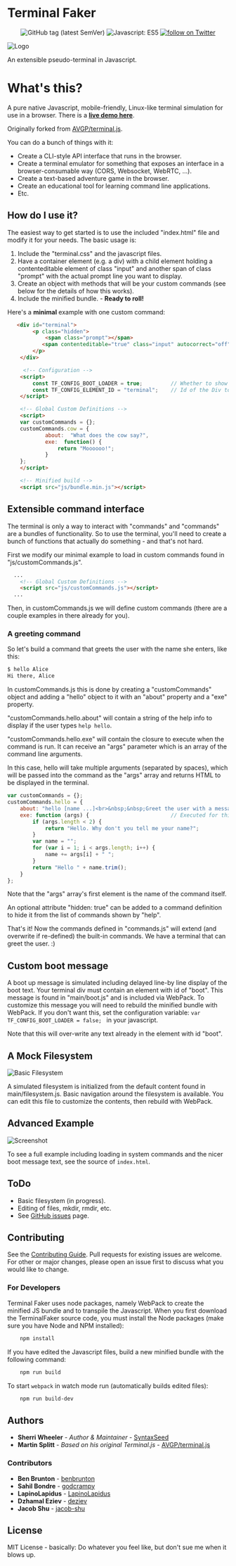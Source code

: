 Terminal Faker
===========

<div align="center">
    <img src="https://img.shields.io/github/tag/syntaxseed/terminalfaker.svg"
        alt="GitHub tag (latest SemVer)">
    <img src="https://img.shields.io/badge/JavaScript-ES5-brightgreen.svg"
        alt="Javascript: ES5">
    <a href="https://twitter.com/intent/follow?screen_name=syntaxseed">
        <img src="https://img.shields.io/twitter/follow/syntaxseed.svg?style=social&logo=twitter"
            alt="follow on Twitter"></a>
</div>

![Logo](src/favicon.png)

An extensible pseudo-terminal in Javascript.

# What's this?

A pure native Javascript, mobile-friendly, Linux-like terminal simulation for use in a browser. There is a **[live demo here](https://syntaxseed.github.io/terminalfaker/)**.

Originally forked from [AVGP/terminal.js](https://github.com/AVGP/terminal.js).

You can do a bunch of things with it:

- Create a CLI-style API interface that runs in the browser.
- Create a terminal emulator for something that exposes an interface in a browser-consumable way (CORS, Websocket, WebRTC, ...).
- Create a text-based adventure game in the browser.
- Create an educational tool for learning command line applications.
- Etc.

## How do I use it?

The easiest way to get started is to use the included "index.html" file and modify it for your needs. The basic usage is:

1. Include the "terminal.css" and the javascript files.
2. Have a container element (e.g. a div) with a child element holding a contenteditable element of class "input" and another span of class "prompt" with the actual prompt line you want to display.
3. Create an object with methods that will be your custom commands (see below for the details of how this works).
4. Include the minified bundle. - **Ready to roll!**

Here's a **minimal** example with one custom command:

```html
   <div id="terminal">
        <p class="hidden">
            <span class="prompt"></span>
           <span contenteditable="true" class="input" autocorrect="off" autocapitalize="none" autocomplete="off"> </span>
        </p>
    </div>

     <!-- Configuration -->
    <script>
        const TF_CONFIG_BOOT_LOADER = true;         // Whether to show the longer boot loading startup message.
        const TF_CONFIG_ELEMENT_ID = "terminal";    // Id of the Div to create the terminal in. Should be defined above.
    </script>

    <!-- Global Custom Definitions -->
    <script>
    var customCommands = {};
    customCommands.cow = {
            about:  "What does the cow say?",
            exe:  function() {
                return "Moooooo!";
            }
    };
    </script>

    <!-- Minified build -->
    <script src="js/bundle.min.js"></script>
```

## Extensible command interface

The terminal is only a way to interact with "commands" and "commands" are a bundles of functionality.
So to use the terminal, you'll need to create a bunch of functions that actually do something - and that's not hard.

First we modify our minimal example to load in custom commands found in "js/customCommands.js".

```html
  ...
    <!-- Global Custom Definitions -->
    <script src="js/customCommands.js"></script>
  ...
```

Then, in customCommands.js we will define custom commands (there are a couple examples in there already for you).

### A greeting command

So let's build a command that greets the user with the name she enters, like this:

```bash
$ hello Alice
Hi there, Alice
```

In customCommands.js this is done by creating a "customCommands" object and adding a "hello" object to it with an "about" property and a "exe" property.

"customCommands.hello.about" will contain a string of the help info to display if the user types ``help hello``.

"customCommands.hello.exe" will contain the closure to execute when the command is run. It can receive an "args" parameter which is an array of the command line arguments.

In this case, hello will take multiple arguments (separated by spaces), which will be passed into the command as the "args" array and returns HTML to be displayed in the terminal.

```javascript
var customCommands = {};
customCommands.hello = {
    about: "hello [name ...]<br>&nbsp;&nbsp;Greet the user with a message.",
    exe: function (args) {                          // Executed for this command. args[0] contains the command name.
        if (args.length < 2) {
            return "Hello. Why don't you tell me your name?";
        }
        var name = "";
        for (var i = 1; i < args.length; i++) {
            name += args[i] + " ";
        }
        return "Hello " + name.trim();
    }
};
```

Note that the "args" array's first element is the name of the command itself.

An optional attribute "hidden: true" can be added to a command definition to hide it from the list of commands shown by "help".

That's it! Now the commands defined in "commands.js" will extend (and overwrite if re-defined) the built-in commands. We have a terminal that can greet the user. :)

## Custom boot message

A boot up message is simulated including delayed line-by line display of the boot text. Your terminal div must contain an element with id of "boot". This message is found in "main/boot.js" and is included via WebPack. To customize this message you will need to rebuild the minified bundle with WebPack. If you don't want this, set the configuration variable: ``var TF_CONFIG_BOOT_LOADER = false; `` in your javascript.

Note that this will over-write any text already in the element with id "boot".

## A Mock Filesystem

![Basic Filesystem](media/screenshot2.png)

A simulated filesystem is initialized from the default content found in main/filesystem.js. Basic navigation around the filesystem is available. You can edit this file to customize the contents, then rebuild with WebPack.

## Advanced Example

![Screenshot](media/screenshot1.png)

To see a full example including loading in system commands and the nicer boot message text, see the source of `index.html`.

## ToDo

* Basic filesystem (in progress).
* Editing of files, mkdir, rmdir, etc.
* See [GitHub issues](https://github.com/syntaxseed/terminalfaker/issues) page.

## Contributing

See the [Contributing Guide](CONTRIBUTING.md). Pull requests for existing issues are welcome. For other or major changes, please open an issue first to discuss what you would like to change.

### For Developers

Terminal Faker uses node packages, namely WebPack to create the minified JS bundle and to transpile the Javascript. When you first download the TerminalFaker source code, you must install the Node packages (make sure you have Node and NPM installed):

```bash
    npm install
```

If you have edited the Javascript files, build a new minified bundle with the following command:

```bash
    npm run build
```

To start `webpack` in watch mode run (automatically builds edited files):

```bash
    npm run build-dev
```

## Authors

* **Sherri Wheeler** - *Author & Maintainer* - [SyntaxSeed](https://github.com/SyntaxSeed)
* **Martin Splitt** - *Based on his original Terminal.js* - [AVGP/terminal.js](https://github.com/AVGP/terminal.js)

### Contributors

* **Ben Brunton** - [benbrunton](https://github.com/benbrunton)
* **Sahil Bondre** - [godcrampy](https://github.com/godcrampy)
* **LapinoLapidus** - [LapinoLapidus](https://github.com/LapinoLapidus)
* **Dzhamal Eziev** - [deziev](https://github.com/deziev)
* **Jacob Shu** - [jacob-shu](https://github.com/jacob-shu)

## License

MIT License - basically: Do whatever you feel like, but don't sue me when it blows up.
